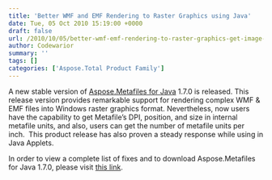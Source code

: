 ```yaml
---
title: 'Better WMF and EMF Rendering to Raster Graphics using Java'
date: Tue, 05 Oct 2010 15:19:00 +0000
draft: false
url: /2010/10/05/better-wmf-emf-rendering-to-raster-graphics-get-image-dimensions/
author: Codewarior
summary: ''
tags: []
categories: ['Aspose.Total Product Family']
---
```


A new stable version of [Aspose.Metafiles for Java][1] 1.7.0 is released. This release version provides remarkable support for rendering complex WMF & EMF files into Windows raster graphics format. Nevertheless, now users have the capability to get Metafile’s DPI, position, and size in internal metafile units, and also, users can get the number of metafile units per inch.  This product release has also proven a steady response while using in Java Applets.  

In order to view a complete list of fixes and to download Aspose.Metafiles for Java 1.7.0, please visit [this link][2].




[1]: https://products.aspose.com/imaging/java
[2]: https://downloads.aspose.com/imaging/java




